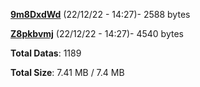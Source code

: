 [**9m8DxdWd**](/data/9m8DxdWd.txt) (22/12/22 - 14:27)- 2588 bytes

[**Z8pkbvmj**](/data/Z8pkbvmj.txt) (22/12/22 - 14:27)- 4540 bytes

**Total Datas**: 1189

**Total Size**: 7.41 MB / 7.4 MB